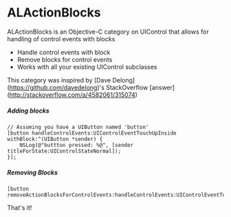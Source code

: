 # ALActionBlocks

ALActionBlocks is an Objective-C category on UIControl that allows for handling of control events with blocks
* Handle control events with block
* Remove blocks for control events
* Works with all your existing UIControl subclasses

This category was inspired by [Dave Delong] (https://github.com/davedelong)'s StackOverflow [answer] (http://stackoverflow.com/a/4582061/315074)

##### Adding blocks

```objc
// Assuming you have a UIButton named 'button'
[button handleControlEvents:UIControlEventTouchUpInside withBlock:^(UIButton *sender) {
    NSLog(@"buttton pressed: %@", [sender titleForState:UIControlStateNormal]);
}];
```

##### Removing Blocks

```objc
[button removeActionBlocksForControlEvents:handleControlEvents:UIControlEventTouchUpInside];
```

That's it!